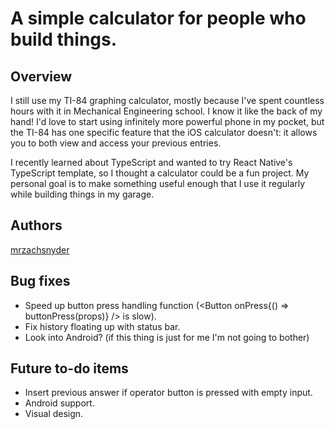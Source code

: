 # A simple calculator for people who build things.
## Overview
I still use my TI-84 graphing calculator, mostly because I've spent countless hours with it in Mechanical Engineering school. I know it like the back of my hand! I'd love to start using infinitely more powerful phone in my pocket, but the TI-84 has one specific feature that the iOS calculator doesn't: it allows you to both view and access your previous entries.

I recently learned about TypeScript and wanted to try React Native's TypeScript template, so I thought a calculator could be a fun project. My personal goal is to make something useful enough that I use it regularly while building things in my garage.
## Authors
[mrzachsnyder](https://github.com/mrzachsnyder)
## Bug fixes
* Speed up button press handling function (<Button onPress{() => buttonPress(props)} /> is slow).
* Fix history floating up with status bar.
* Look into Android? (if this thing is just for me I'm not going to bother)
## Future to-do items
* Insert previous answer if operator button is pressed with empty input.
* Android support.
* Visual design.
